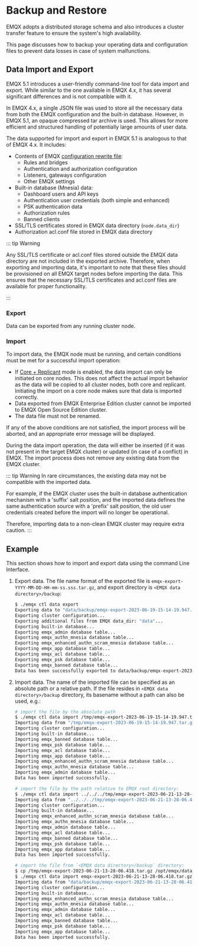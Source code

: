 # Backup and Restore

EMQX adopts a distributed storage schema and also introduces a cluster transfer feature to ensure the system's high availability.

This page discusses how to backup your operating data and configuration files to prevent data losses in case of system malfunctions.

## Data Import and Export

EMQX 5.1 introduces a user-friendly command-line tool for data import and export. While similar to the one available in EMQX 4.x, it has several significant differences and is not compatible with it.

In EMQX 4.x, a single JSON file was used to store all the necessary data from both the EMQX configuration and the built-in database. However, in EMQX 5.1, an opaque compressed tar archive is used. This allows for more efficient and structured handling of potentially large amounts of user data.

The data supported for import and export in EMQX 5.1 is analogous to that of EMQX 4.x. It includes:

* Contents of EMQX [configuration rewrite file](../configuration/configuration.md#configuration-rewrite-file):
    * Rules and bridges
    * Authentication and authorization configuration
    * Listeners, gateways configuration
    * Other EMQX settings
* Built-in database (Mnesia) data:
    * Dashboard users and API keys
    * Authentication user credentials (both simple and enhanced)
    * PSK authentication data
    * Authorization rules
    * Banned clients
* SSL/TLS certificates stored in EMQX data directory (`node.data_dir`)
* Authorization acl.conf file stored in EMQX data directory

::: tip Warning

Any SSL/TLS certificate or acl.conf files stored outside the EMQX data directory are not included in the exported archive. Therefore, when exporting and importing data, it's important to note that these files should be provisioned on all EMQX target nodes before importing the data. This ensures that the necessary SSL/TLS certificates and acl.conf files are available for proper functionality.

:::

### Export

Data can be exported from any running cluster node.

### Import

To import data, the EMQX node must be running, and certain conditions must be met for a successful import operation:

* If [Core + Replicant](../deploy/cluster/mria-introduction.md#enable-core-replicant-mode) mode is enabled, the data import can only be initiated on core nodes. This does not affect the actual import behavior as the data will be copied to all cluster nodes, both core and replicant. Initiating the import on a core node makes sure that data is imported correctly.
* Data exported from EMQX Enterprise Edition cluster cannot be imported to EMQX Open Source Edition cluster.
* The data file must not be renamed.

If any of the above conditions are not satisfied, the import process will be aborted, and an appropriate error message will be displayed.

During the data import operation, the data will either be inserted (if it was not present in the target EMQX cluster) or updated (in case of a conflict) in EMQX. The import process does not remove any existing data from the EMQX cluster.

::: tip Warning
In rare circumstances, the existing data may not be compatible with the imported data.

For example, if the EMQX cluster uses the built-in database authentication mechanism with a 'suffix' salt position, and the imported data defines the same authentication source with a 'prefix' salt position, the old user credentials created before the import will no longer be operational.

Therefore, importing data to a non-clean EMQX cluster may require extra caution.
:::

## Example

This section shows how to import and export data using the command Line Interface.

1. Export data. The file name format of the exported file is `emqx-export-YYYY-MM-DD-HH-mm-ss.sss.tar.gz`, and export directory is `<EMQX data directory>/backup`:

    ```bash
    $ ./emqx ctl data export
    Exporting data to "data/backup/emqx-export-2023-06-19-15-14-19.947.tar.gz"...
    Exporting cluster configuration...
    Exporting additional files from EMQX data_dir: "data"...
    Exporting built-in database...
    Exporting emqx_admin database table...
    Exporting emqx_authn_mnesia database table...
    Exporting emqx_enhanced_authn_scram_mnesia database table...
    Exporting emqx_app database table...
    Exporting emqx_acl database table...
    Exporting emqx_psk database table...
    Exporting emqx_banned database table...
    Data has been successfully exported to data/backup/emqx-export-2023-06-19-15-14-19.947.tar.gz.
    ```
2. Import data. The name of the imported file can be specified as an absolute path or a relative path.
   If the file resides in `<EMQX data directory>/backup` directory, its basename without a path can also be used, e.g.:

    ```bash
    # import the file by the absolute path
    $ ./emqx ctl data import /tmp/emqx-export-2023-06-19-15-14-19.947.tar.gz
    Importing data from "/tmp/emqx-export-2023-06-19-15-14-19.947.tar.gz"...
    Importing cluster configuration...
    Importing built-in database...
    Importing emqx_banned database table...
    Importing emqx_psk database table...
    Importing emqx_acl database table...
    Importing emqx_app database table...
    Importing emqx_enhanced_authn_scram_mnesia database table...
    Importing emqx_authn_mnesia database table...
    Importing emqx_admin database table...
    Data has been imported successfully.
   
    # import the file by the path relative to EMQX root directory:
    $ ./emqx ctl data import ../../../tmp/emqx-export-2023-06-21-13-28-06.418.tar.gz
    Importing data from "../../../tmp/emqx-export-2023-06-21-13-28-06.418.tar.gz"...
    Importing cluster configuration...
    Importing built-in database...
    Importing emqx_enhanced_authn_scram_mnesia database table...
    Importing emqx_authn_mnesia database table...
    Importing emqx_admin database table...
    Importing emqx_acl database table...
    Importing emqx_banned database table...
    Importing emqx_psk database table...
    Importing emqx_app database table...
    Data has been imported successfully.
   
    # import the file from `<EMQX data directory>/backup` directory:
    $ cp /tmp/emqx-export-2023-06-21-13-28-06.418.tar.gz /opt/emqx/data/backup/
    $ ./emqx ctl data import emqx-export-2023-06-21-13-28-06.418.tar.gz
    Importing data from "data/backup/emqx-export-2023-06-21-13-28-06.418.tar.gz"...
    Importing cluster configuration...
    Importing built-in database...
    Importing emqx_enhanced_authn_scram_mnesia database table...
    Importing emqx_authn_mnesia database table...
    Importing emqx_admin database table...
    Importing emqx_acl database table...
    Importing emqx_banned database table...
    Importing emqx_psk database table...
    Importing emqx_app database table...
    Data has been imported successfully.
    ```
